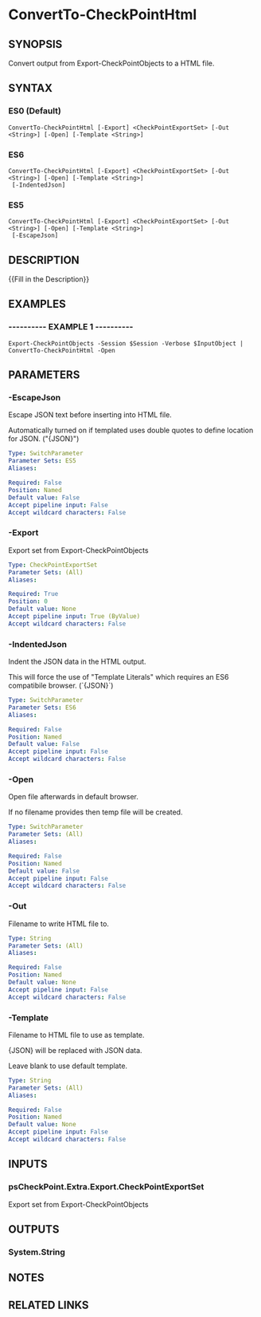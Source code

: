 # ConvertTo-CheckPointHtml

## SYNOPSIS
Convert output from Export-CheckPointObjects to a HTML file.

## SYNTAX

### ES0 (Default)
```
ConvertTo-CheckPointHtml [-Export] <CheckPointExportSet> [-Out <String>] [-Open] [-Template <String>]
```

### ES6
```
ConvertTo-CheckPointHtml [-Export] <CheckPointExportSet> [-Out <String>] [-Open] [-Template <String>]
 [-IndentedJson]
```

### ES5
```
ConvertTo-CheckPointHtml [-Export] <CheckPointExportSet> [-Out <String>] [-Open] [-Template <String>]
 [-EscapeJson]
```

## DESCRIPTION
{{Fill in the Description}}

## EXAMPLES

### ----------  EXAMPLE 1  ----------
```
Export-CheckPointObjects -Session $Session -Verbose $InputObject | ConvertTo-CheckPointHtml -Open
```

## PARAMETERS

### -EscapeJson
Escape JSON text before inserting into HTML file.

Automatically turned on if templated uses double quotes to define location for JSON.
("{JSON}")

```yaml
Type: SwitchParameter
Parameter Sets: ES5
Aliases: 

Required: False
Position: Named
Default value: False
Accept pipeline input: False
Accept wildcard characters: False
```

### -Export
Export set from Export-CheckPointObjects

```yaml
Type: CheckPointExportSet
Parameter Sets: (All)
Aliases: 

Required: True
Position: 0
Default value: None
Accept pipeline input: True (ByValue)
Accept wildcard characters: False
```

### -IndentedJson
Indent the JSON data in the HTML output.

This will force the use of "Template Literals" which requires an ES6 compatibile browser.
(\`{JSON}\`)

```yaml
Type: SwitchParameter
Parameter Sets: ES6
Aliases: 

Required: False
Position: Named
Default value: False
Accept pipeline input: False
Accept wildcard characters: False
```

### -Open
Open file afterwards in default browser.

If no filename provides then temp file will be created.

```yaml
Type: SwitchParameter
Parameter Sets: (All)
Aliases: 

Required: False
Position: Named
Default value: False
Accept pipeline input: False
Accept wildcard characters: False
```

### -Out
Filename to write HTML file to.

```yaml
Type: String
Parameter Sets: (All)
Aliases: 

Required: False
Position: Named
Default value: None
Accept pipeline input: False
Accept wildcard characters: False
```

### -Template
Filename to HTML file to use as template.

{JSON} will be replaced with JSON data.

Leave blank to use default template.

```yaml
Type: String
Parameter Sets: (All)
Aliases: 

Required: False
Position: Named
Default value: None
Accept pipeline input: False
Accept wildcard characters: False
```

## INPUTS

### psCheckPoint.Extra.Export.CheckPointExportSet
Export set from Export-CheckPointObjects

## OUTPUTS

### System.String

## NOTES

## RELATED LINKS

